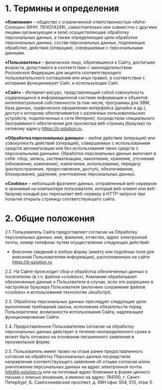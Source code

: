 # 1. Термины и определения

**«Компания»** – общество с ограниченной ответственностью «Айти-Солюшн» (ИНН: 7814314249), самостоятельно или совместно с другими лицами организующее и (или) осуществляющее обработку персональных данных, а также определяющее цели обработки персональных данных, состав персональных данных, подлежащих обработке, действия (операции), совершаемые с персональными данными.

**«Пользователь»** – физическое лицо, обратившееся к Сайту, достигшее возраста, допустимого в соответствии с законодательством Российской Федерации для акцепта соответствующего пользовательского соглашения или иных правил, в соответствии с которыми функционирует Сайт, и использующее Сайт.

**«Сайт»** – Интернет-ресурс, представляющий собой совокупность содержащихся в информационной системе информации и объектов интеллектуальной собственности (в том числе, программы для ЭВМ, база данных, графическое оформление интерфейса (дизайн) и др.), доступ к которому обеспечивается с различных пользовательских устройств, подключенных к сети Интернет, посредством специального программного обеспечения для просмотра веб-страниц (браузер) по сетевому адресу https://it-solution.ru.

**«Обработка персональных данных»** – любое действие (операция) или совокупность действий (операций), совершаемых с использованием средств автоматизации или без использования таких средств с персональными данными. Обработка персональных данных включает в себя: сбор, запись, систематизацию, накопление, хранение, уточнение (обновление, изменение), извлечение, использование, передачу (распространение, предоставление, доступ), обезличивание, блокирование, удаление, уничтожение персональных данных.

**«Cookies»** – небольшой фрагмент данных, отправленный веб-сервером и хранимый на компьютере пользователя, который веб-клиент или веб-браузер каждый раз пересылает веб-серверу в HTTP-запросе при попытке открыть страницу соответствующего сайта.


# 2. Общие положения

2.1. Пользователь Сайта предоставляет согласие на Обработку персональных данных: имя, фамилия, отчество, адрес электронной почты, номер телефона: путем осуществление следующих действий:

- Внесение сведений в любую форму (анкету или подобные поля для внесения Пользователем информации), расположенную на сайте https://it-solution.ru

2.2. На Сайте происходит сбор и обработка обезличенных данных о посетителях (в т.ч. файлов «cookies»). Компания обрабатывает обезличенные данные о Пользователе в случае, если это разрешено в настройках браузера Пользователя (включено сохранение файлов «cookies» и использование технологии JavaScript).

2.3. Обработка персональных данных преследует следующие цели: выполнение требований закона, исполнение обязательств перед Пользователем, возможности использования Сайта, надлежащее функционирование Сайта.

2.4. Предоставленное Пользователем согласие на обработку персональных данных действует в течение неопределенного срока и может быть отозвано на основании письменного заявления в произвольной форме.

2.5. Пользователь имеет право на отзыв ранее предоставленного согласия на обработку Персональных данных посредством направления соответствующего заявления об отзыве согласия и/или уничтожении персональных данных на адрес электронной почты info@it-solution.ru или на почтовый адрес Компании в форме ценного письма с описью вложения, а именно на адрес: 194100, г. Санкт-Петербург, Б. Сампсониевский проспект, д. 68Н офис 504, 513, этаж 5.
